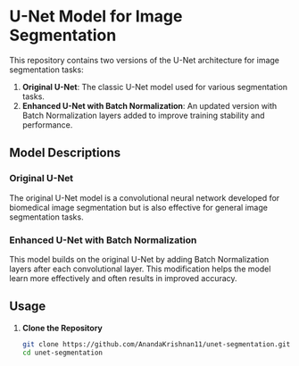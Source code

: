 # U-Net Model for Image Segmentation

This repository contains two versions of the U-Net architecture for image segmentation tasks:

1. **Original U-Net**: The classic U-Net model used for various segmentation tasks.
2. **Enhanced U-Net with Batch Normalization**: An updated version with Batch Normalization layers added to improve training stability and performance.

## Model Descriptions

### Original U-Net
The original U-Net model is a convolutional neural network developed for biomedical image segmentation but is also effective for general image segmentation tasks.

### Enhanced U-Net with Batch Normalization
This model builds on the original U-Net by adding Batch Normalization layers after each convolutional layer. This modification helps the model learn more effectively and often results in improved accuracy.

## Usage

1. **Clone the Repository**
   ```bash
   git clone https://github.com/AnandaKrishnan11/unet-segmentation.git
   cd unet-segmentation
